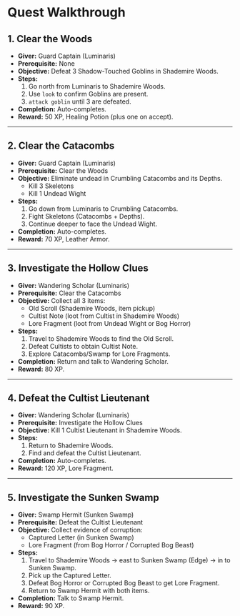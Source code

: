 # Quest Walkthrough

## 1. Clear the Woods
- **Giver:** Guard Captain (Luminaris)
- **Prerequisite:** None
- **Objective:** Defeat 3 Shadow-Touched Goblins in Shademire Woods.
- **Steps:**
  1. Go north from Luminaris to Shademire Woods.
  2. Use `look` to confirm Goblins are present.
  3. `attack goblin` until 3 are defeated.
- **Completion:** Auto-completes.
- **Reward:** 50 XP, Healing Potion (plus one on accept).

---

## 2. Clear the Catacombs
- **Giver:** Guard Captain (Luminaris)
- **Prerequisite:** Clear the Woods
- **Objective:** Eliminate undead in Crumbling Catacombs and its Depths.
  - Kill 3 Skeletons
  - Kill 1 Undead Wight
- **Steps:**
  1. Go down from Luminaris to Crumbling Catacombs.
  2. Fight Skeletons (Catacombs + Depths).
  3. Continue deeper to face the Undead Wight.
- **Completion:** Auto-completes.
- **Reward:** 70 XP, Leather Armor.

---

## 3. Investigate the Hollow Clues
- **Giver:** Wandering Scholar (Luminaris)
- **Prerequisite:** Clear the Catacombs
- **Objective:** Collect all 3 items:
  - Old Scroll (Shademire Woods, item pickup)
  - Cultist Note (loot from Cultist in Shademire Woods)
  - Lore Fragment (loot from Undead Wight or Bog Horror)
- **Steps:**
  1. Travel to Shademire Woods to find the Old Scroll.
  2. Defeat Cultists to obtain Cultist Note.
  3. Explore Catacombs/Swamp for Lore Fragments.
- **Completion:** Return and talk to Wandering Scholar.
- **Reward:** 80 XP.

---

## 4. Defeat the Cultist Lieutenant
- **Giver:** Wandering Scholar (Luminaris)
- **Prerequisite:** Investigate the Hollow Clues
- **Objective:** Kill 1 Cultist Lieutenant in Shademire Woods.
- **Steps:**
  1. Return to Shademire Woods.
  2. Find and defeat the Cultist Lieutenant.
- **Completion:** Auto-completes.
- **Reward:** 120 XP, Lore Fragment.

---

## 5. Investigate the Sunken Swamp
- **Giver:** Swamp Hermit (Sunken Swamp)
- **Prerequisite:** Defeat the Cultist Lieutenant
- **Objective:** Collect evidence of corruption:
  - Captured Letter (in Sunken Swamp)
  - Lore Fragment (from Bog Horror / Corrupted Bog Beast)
- **Steps:**
  1. Travel to Shademire Woods → east to Sunken Swamp (Edge) → in to Sunken Swamp.
  2. Pick up the Captured Letter.
  3. Defeat Bog Horror or Corrupted Bog Beast to get Lore Fragment.
  4. Return to Swamp Hermit with both items.
- **Completion:** Talk to Swamp Hermit.
- **Reward:** 90 XP.
